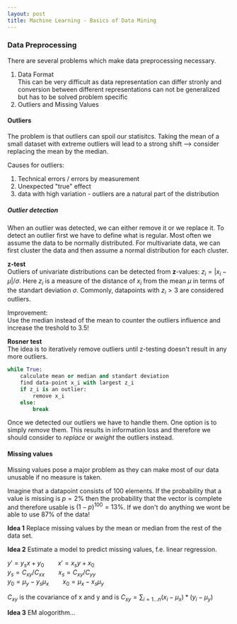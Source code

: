 ```yaml
---
layout: post
title: Machine Learning - Basics of Data Mining
---
```



### Data Preprocessing
There are several problems which make data preprocessing necessary.
1. Data Format\
    This can be very difficult as data representation can differ stronly and conversion between different representations can not be generalized but has to be solved problem specific
2. Outliers and Missing Values

#### Outliers
The problem is that outliers can spoil our statisitcs. Taking the mean of a small dataset with extreme outliers will lead to a strong shift --> consider replacing the mean by the median.

Causes for outliers:
1. Technical errors / errors by measurement
2. Unexpected "true" effect
3. data with high variation - outliers are a natural part of the distribution

##### Outlier detection
When an outlier was detected, we can either remove it or we replace it. To detect an outlier first we have to define what is regular. Most often we assume the data to be normally distributed. For multivariate data, we can first cluster the data and then assume a normal distribution for each cluster.

**z-test**\
Outliers of univariate distributions can be detected from **z**-values: $z_i = |x_i - \mu| / \sigma$. Here $z_i$ is a measure of the distance of $x_i$ from the mean $\mu$ in terms of the standart deviation $\sigma$. Commonly, datapoints with $z_i > 3$ are considered outliers.

Improvement:\
Use the median instead of the mean to counter the outliers influence and increase the treshold to 3.5!

**Rosner test**\
The idea is to iteratively remove outliers until z-testing doesn't result in any more outliers.
```python
while True:
    calculate mean or median and standart deviation
    find data-point x_i with largest z_i
    if z_i is an outlier:
        remove x_i
    else:
        break
```

Once we detected our outliers we have to handle them. One option is to simply *remove* them. This results in information loss and therefore we should consider to *replace* or *weight* the outliers instead.

#### Missing values
Missing values pose a major problem as they can make most of our data unusable if no measure is taken.

Imagine that a datapoint consists of 100 elements. If the probability that a value is missing is $p=2\%$ then the probability that the vector is complete and therefore usable is $(1 - p)^{100} = 13\%$. If we don't do anything we wont be able to use $87\%$ of the data!

**Idea 1**
Replace missing values by the mean or median from the rest of the data set.

**Idea 2**
Estimate a model to predict missing values, f.e. linear regression.

$y' = y_s x + y_{0}$ &nbsp;&nbsp;&nbsp;&nbsp;&nbsp;&nbsp; $x' = x_s y + x_{0}$\
$y_s = C_{xy}/C_{xx}$ &nbsp;&nbsp;&nbsp;&nbsp;&nbsp;&nbsp; $x_s = C_{xy}/C_{yy}$\
$y_0 = \mu_y - y_s\mu_x$ &nbsp;&nbsp;&nbsp;&nbsp;&nbsp;&nbsp; $x_0 = \mu_x - x_s\mu_y$

$C_{xy}$ is the covariance of x and y and is $C_{xy} = \sum_{i=1...n}(x_i - \mu_x)*(y_i - \mu_y)$

<div id="linear_regression_sketch" style="position: relative;">
<script language="javascript" type="text/javascript" src="/post_content/machine_learning/scripts/linear_regression.js"></script>
</div>

**Idea 3**
EM alogorithm...
